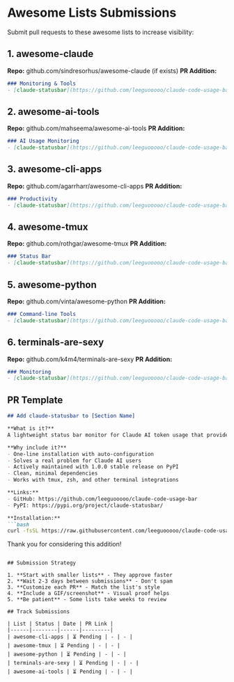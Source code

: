 # Awesome Lists Submissions

Submit pull requests to these awesome lists to increase visibility:

## 1. awesome-claude
**Repo:** github.com/sindresorhus/awesome-claude (if exists)
**PR Addition:**
```markdown
### Monitoring & Tools
- [claude-statusbar](https://github.com/leeguooooo/claude-code-usage-bar) - Real-time token usage monitor for your terminal status bar. One-line installation.
```

## 2. awesome-ai-tools
**Repo:** github.com/mahseema/awesome-ai-tools
**PR Addition:**
```markdown
### AI Usage Monitoring
- [claude-statusbar](https://github.com/leeguooooo/claude-code-usage-bar) - Lightweight status bar for tracking Claude AI token usage in real-time
```

## 3. awesome-cli-apps
**Repo:** github.com/agarrharr/awesome-cli-apps
**PR Addition:**
```markdown
### Productivity
- [claude-statusbar](https://github.com/leeguooooo/claude-code-usage-bar) - Monitor Claude AI token usage in your terminal
```

## 4. awesome-tmux
**Repo:** github.com/rothgar/awesome-tmux
**PR Addition:**
```markdown
### Status Bar
- [claude-statusbar](https://github.com/leeguooooo/claude-code-usage-bar) - Claude AI usage monitor for tmux status bar
```

## 5. awesome-python
**Repo:** github.com/vinta/awesome-python
**PR Addition:**
```markdown
### Command-line Tools
- [claude-statusbar](https://github.com/leeguooooo/claude-code-usage-bar) - Real-time AI token usage monitoring
```

## 6. terminals-are-sexy
**Repo:** github.com/k4m4/terminals-are-sexy
**PR Addition:**
```markdown
### Monitoring
- [claude-statusbar](https://github.com/leeguooooo/claude-code-usage-bar) - Track AI usage in your terminal
```

## PR Template

```markdown
## Add claude-statusbar to [Section Name]

**What is it?**
A lightweight status bar monitor for Claude AI token usage that provides real-time tracking of tokens, costs, and time remaining.

**Why include it?**
- One-line installation with auto-configuration
- Solves a real problem for Claude AI users
- Actively maintained with 1.0.0 stable release on PyPI
- Clean, minimal dependencies
- Works with tmux, zsh, and other terminal integrations

**Links:**
- GitHub: https://github.com/leeguooooo/claude-code-usage-bar
- PyPI: https://pypi.org/project/claude-statusbar/

**Installation:**
```bash
curl -fsSL https://raw.githubusercontent.com/leeguooooo/claude-code-usage-bar/main/web-install.sh | bash
```

Thank you for considering this addition!
```

## Submission Strategy

1. **Start with smaller lists** - They approve faster
2. **Wait 2-3 days between submissions** - Don't spam
3. **Customize each PR** - Match the list's style
4. **Include a GIF/screenshot** - Visual proof helps
5. **Be patient** - Some lists take weeks to review

## Track Submissions

| List | Status | Date | PR Link |
|------|--------|------|---------|
| awesome-cli-apps | ⏳ Pending | - | - |
| awesome-tmux | ⏳ Pending | - | - |
| awesome-python | ⏳ Pending | - | - |
| terminals-are-sexy | ⏳ Pending | - | - |
| awesome-ai-tools | ⏳ Pending | - | - |